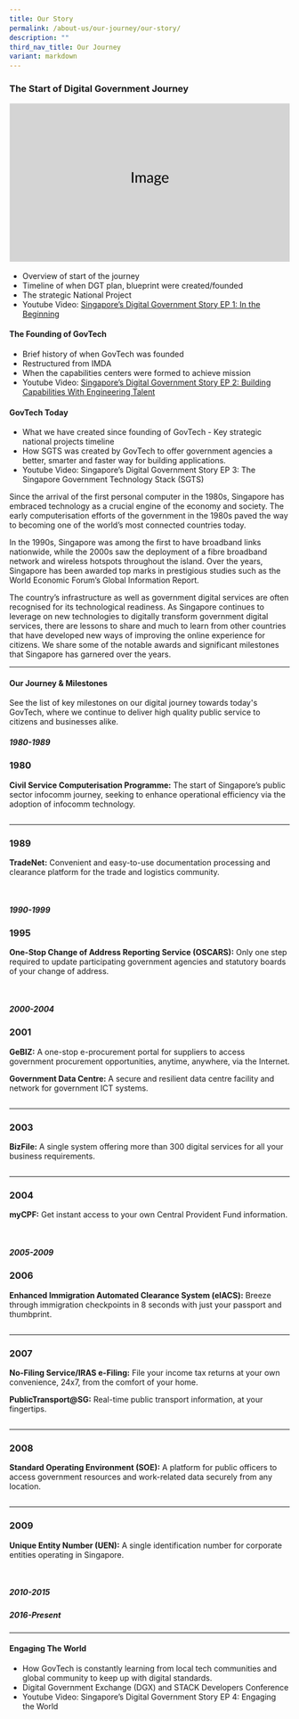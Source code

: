 ```yaml
---
title: Our Story
permalink: /about-us/our-journey/our-story/
description: ""
third_nav_title: Our Journey
variant: markdown
---
```

### The Start of Digital Government Journey
![Lorem Ipsum](/images/Screenshot_2023_11_10_at_9_56_05_AM.png)
- Overview of start of the journey 
- Timeline of when DGT plan, blueprint were created/founded 
- The strategic National Project 
- Youtube Video: [Singapore’s Digital Government Story EP 1: In the Beginning](https://www.youtube.com/watch?v=1qJ8aQdDQvw)

#### The Founding of GovTech
- Brief history of when GovTech was founded 
- Restructured from IMDA 
- When the capabilities centers were formed to achieve mission 
- Youtube Video: [Singapore’s Digital Government Story EP 2: Building Capabilities With Engineering Talent](https://youtu.be/TEmIuECWBHM)

#### GovTech Today

- What we have created since founding of GovTech - Key strategic national projects timeline
- How SGTS was created by GovTech to offer government agencies a better, smarter and faster way for building applications.
- Youtube Video: Singapore’s Digital Government Story EP 3: The Singapore Government Technology Stack (SGTS)

Since the arrival of the first personal computer in the 1980s, Singapore has embraced technology as a crucial engine of the economy and society. The early computerisation efforts of the government in the 1980s paved the way to becoming one of the world’s most connected countries today.

In the 1990s, Singapore was among the first to have broadband links nationwide, while the 2000s saw the deployment of a fibre broadband network and wireless hotspots throughout the island. Over the years, Singapore has been awarded top marks in prestigious studies such as the World Economic Forum’s Global Information Report.

The country’s infrastructure as well as government digital services are often recognised for its technological readiness. As Singapore continues to leverage on new technologies to digitally transform government digital services, there are lessons to share and much to learn from other countries that have developed new ways of improving the online experience for citizens. We share some of the notable awards and significant milestones that Singapore has garnered over the years. 

--- 

#### Our Journey &amp; Milestones

See the list of key milestones on our digital journey towards today's GovTech, where we continue to deliver high quality public service to citizens and businesses alike. 

<!-- Copied over direct code from /our-journey -->
<div class="col is-large bp-accordion-header padding has-icons-right field has-addons is-marginless">
		<div class="col is-expanded is-fullwidth is-paddingless">
			<h5 class="has-text-grey-dark is-marginless"><b>1980-1989</b></h5>
		</div>
		<span class="sgds-icon sgds-icon-plus is-size-4 bp-accordion-button"></span>
	</div><div class="col padding bp-accordion-body" id="accordion-body-0"><h3 class="margin--top--none padding--top"><b>1980</b></h3><p class="margin--top--none"><b>Civil Service Computerisation Programme:</b> The start of Singapore’s public sector infocomm journey, seeking to enhance operational efficiency via the adoption of infocomm technology.</p><hr style="margin-top: 28px"><h3 class="margin--top--none padding--top"><b>1989</b></h3><p class="margin--top--none"><b>TradeNet:</b> Convenient and easy-to-use documentation processing and clearance platform for the trade and logistics community.</p><br>
	</div><div class="col is-large bp-accordion-header padding has-icons-right field has-addons is-marginless">
		<div class="col is-expanded is-fullwidth is-paddingless">
			<h5 class="has-text-grey-dark is-marginless"><b>1990-1999</b></h5>
		</div>
		<span class="sgds-icon sgds-icon-plus is-size-4 bp-accordion-button"></span>
	</div><div class="col padding bp-accordion-body" id="accordion-body-1"><h3 class="margin--top--none padding--top"><b>1995</b></h3><p class="margin--top--none"><b>One-Stop Change of Address Reporting Service (OSCARS):</b> Only one step required to update participating government agencies and statutory boards of your change of address.</p><br>
	</div><div class="col is-large bp-accordion-header padding has-icons-right field has-addons is-marginless">
		<div class="col is-expanded is-fullwidth is-paddingless">
			<h5 class="has-text-grey-dark is-marginless"><b>2000-2004</b></h5>
		</div>
		<span class="sgds-icon sgds-icon-plus is-size-4 bp-accordion-button"></span>
	</div><div class="col padding bp-accordion-body" id="accordion-body-2"><h3 class="margin--top--none padding--top"><b>2001</b></h3><p class="margin--top--none"><b>GeBIZ:</b> A one-stop e-procurement portal for suppliers to access government procurement opportunities, anytime, anywhere, via the Internet.</p><p class="margin--top--none"><b>Government Data Centre:</b> A secure and resilient data centre facility and network for government ICT systems.</p><hr style="margin-top: 28px"><h3 class="margin--top--none padding--top"><b>2003</b></h3><p class="margin--top--none"><b>BizFile:</b> A single system offering more than 300 digital services for all your business requirements.</p><hr style="margin-top: 28px"><h3 class="margin--top--none padding--top"><b>2004</b></h3><p class="margin--top--none"><b>myCPF:</b> Get instant access to your own Central Provident Fund information.</p><br>
	</div><div class="col is-large bp-accordion-header padding has-icons-right field has-addons is-marginless">
		<div class="col is-expanded is-fullwidth is-paddingless">
			<h5 class="has-text-grey-dark is-marginless"><b>2005-2009</b></h5>
		</div>
		<span class="sgds-icon sgds-icon-plus is-size-4 bp-accordion-button"></span>
	</div><div class="col padding bp-accordion-body" id="accordion-body-3"><h3 class="margin--top--none padding--top"><b>2006</b></h3><p class="margin--top--none"><b>Enhanced Immigration Automated Clearance System (eIACS):</b> Breeze through immigration checkpoints in 8 seconds with just your passport and thumbprint.</p><hr style="margin-top: 28px"><h3 class="margin--top--none padding--top"><b>2007</b></h3><p class="margin--top--none"><b>No-Filing Service/IRAS e-Filing:</b> File your income tax returns at your own convenience, 24x7, from the comfort of your home.</p><p class="margin--top--none"><b>PublicTransport@SG:</b> Real-time public transport information, at your fingertips.</p><hr style="margin-top: 28px"><h3 class="margin--top--none padding--top"><b>2008</b></h3><p class="margin--top--none"><b>Standard Operating Environment (SOE):</b> A platform for public officers to access government resources and work-related data securely from any location.</p><hr style="margin-top: 28px"><h3 class="margin--top--none padding--top"><b>2009</b></h3><p class="margin--top--none"><b>Unique Entity Number (UEN):</b> A single identification number for corporate entities operating in Singapore.</p><br>
	</div><div class="col is-large bp-accordion-header padding has-icons-right field has-addons is-marginless">
		<div class="col is-expanded is-fullwidth is-paddingless">
			<h5 class="has-text-grey-dark is-marginless"><b>2010-2015</b></h5>
		</div>
		<span class="sgds-icon is-size-4 bp-accordion-button sgds-icon-plus"></span>
	</div><div style="display: none;" class="col padding bp-accordion-body" id="accordion-body-4"><h3 class="margin--top--none padding--top"><b>2010</b></h3><p class="margin--top--none"><b>Onemap:</b> An integrated online platform for government agencies to publish geospatial information and deliver map-based services.</p><hr style="margin-top: 28px"><h3 class="margin--top--none padding--top"><b>2011</b></h3><p class="margin--top--none">Launch of <b>eGov2015 Masterplan</b> with “Government with you” vision to bring service delivery beyond Government (2011 - 2015).</p><p class="margin--top--none">Under the Masterplan, the mGov programme had some 300 feature-reach mobile services capable of sending timely information to citizens.</p><hr style="margin-top: 28px"><h3 class="margin--top--none padding--top"><b>2012</b></h3><p class="margin--top--none">The tender award was announced for G-Cloud, which will provide Government agencies with efficient, scalable and resilient cloud computing resources that meet different levels of security and governance requirements.</p><hr style="margin-top: 28px"><h3 class="margin--top--none padding--top"><b>2013</b></h3><p class="margin--top--none">The Government launched a five-year National Cyber Security Masterplan 2018 to further secure Singapore’s cyber environment.</p><hr style="margin-top: 28px"><h3 class="margin--top--none padding--top"><b>2014</b></h3><p class="margin--top--none">Announcement of the Smart Nation Platform, a technical architecture built by GovTech. This will bring together a nationwide sensor network and data analytics capabilities for better situational awareness.</p><hr style="margin-top: 28px"><h3 class="margin--top--none padding--top"><b>2015</b></h3><p class="margin--top--none">GovTech worked with the Municipal Services Office to develop the OneService app, which automatically sends feedback on various issues to the relevant agency, bringing about more timely response.</p><br>
	</div><div class="col is-large bp-accordion-header padding has-icons-right field has-addons is-marginless">
		<div class="col is-expanded is-fullwidth is-paddingless">
			<h5 class="has-text-grey-dark is-marginless"><b>2016-Present</b></h5>
		</div>
		<span class="sgds-icon is-size-4 bp-accordion-button sgds-icon-plus"></span>
	</div><div style="display: none;" class="col padding bp-accordion-body" id="accordion-body-5"><h3 class="margin--top--none padding--top"><b>2016</b></h3><p class="margin--top--none">GovTech was officially launched as the agency tasked with realising Smart Nation possibilities.</p><hr style="margin-top: 28px"><h3 class="margin--top--none padding--top"><b>2017</b></h3><p class="margin--top--none">GovTech worked with the Singapore Judiciary to launch a five-year technology blueprint which charts the course for “Courts of the Future”. The Singapore Government announced that GovTech, the Smart Nation Programme Office and relevant departments from the Ministry of Finance and Ministry of Communications and Information will come together to form the Smart Nation and Digital Government Group (SNDGG). The Whole-of-Government effort to separate the Internet from internal public sector systems was completed one month ahead of schedule. Supported by GovTech, this was part of an ongoing move to strengthen the Government’s cybersecurity posture and better protect government and citizen data. The use of MyInfo was extended to banks, allowing citizens to tap on their MyInfo digital profile to auto-fill selected bank application forms. The Ministry of Education and GovTech piloted the Singapore Student Learning Space, a digital learning platform to enhance learning and collaboration for students from primary schools to junior colleges. The MyInfo Developers and Partners Portal was launched, allowing businesses and developers to tap on MyInfo application programming interfaces to create innovative digital services that can better serve the public. The Parking.sg app was launched. The app is developed by the Urban Redevelopment Authority, Housing &amp; Development Board and GovTech to provide a quick and convenient way for motorists to pay for short-term parking at coupon-based car parks. GovTech worked with SkillsFuture Singapore to launch MySkillsFuture portal, a one-stop resource site to help students and adults plan for their training and career needs.</p><hr style="margin-top: 28px"><h3 class="margin--top--none padding--top"><b>2018</b></h3><p class="margin--top--none">The Ministry Family Digitalisation Plan was launched to support agencies in their digitalisation efforts. NParks and GovTech jointly developed the Trees.SG online map which shows the locations of 500,000 trees across Singapore and their biodata. The MyCareersFuture search portal was launched by GovTech and Workforce Singapore to match jobseekers to relevant jobs based on their skills. Launched the Digital Government Blueprint that sets out a vision of a Singapore Government that is digital to the core and serves with heart. The Singapore Geospatial Masterplan – jointly developed by the Singapore Land Authority (SLA) and GovTech – was launched. Launched Networked Trade Platform -  a national trade information management platform which combines all customs and trade related services. GovTech held its first-ever developer conference  - STACK. The conference was a platform for tech enthusiasts to learn about, share knowledge on, and try out the latest digital products from the Singapore Government. The SingPass Mobile app was launched to enable citizens to transact securely and conveniently with public and private sector digital services. GovTech worked with Ngee Ann Polytechnic, SkillsFuture Singapore and the Ministry of Education to develop OpenCerts – a platform to issue, certify, verify and validate academic and skills credentials. The National Digital Identity (NDI) API Portal was launched to integrate both MyInfo and NDI Identity &amp; Access APIs. Singapore was named Smart City of 2018 at the Smart City Expo World Congress in Barcelona. This is the first award that Singapore has won since embarking on our digital transformation journey.</p><hr style="margin-top: 28px"><h3 class="margin--top--none padding--top"><b>2019</b></h3><p class="margin--top--none">GovTech and the Ministry of Education launched Parents Gateway. A one-stop mobile app that allows schools to update parents on programmes and activities, as well as for parents to complete administrative matters via the app. GovTech and the United Kingdom’s Government Digital Service  signed a Memorandum of Understanding to strengthen collaboration in the design and delivery of digital government public services. GovTech completed the commissioning of the Government on Commercial Cloud (GCC) system for agencies to procure commercial cloud services from Cloud Service Providers. Launched IPOS GO -  the world’s first mobile application for trademark registration. The app is developed by GovTech and the Intellectual Property Office of Singapore. GovTech developed and launched DigiMC, a platform that allows SingHealth institutions to replace paper MCs with digital ones. The Ministry of Trade &amp; Industry, Smart Nation and Digital Government Office and GovTech launched the GoBusiness Licensing portal.</p><hr style="margin-top: 28px"><h3 class="margin--top--none padding--top"><b>2020</b></h3><p class="margin--top--none">To support the nationwide contact tracing efforts, GovTech worked with the Ministry of Health to develop the TraceTogether programme. It comprises the TraceTogether App and TraceTogether Token. Launched SafeEntry, a national digital check-in system that logs the NRIC/FINs and mobile numbers of individuals visiting hotspots, workplaces of essential services, as well as selected public venues to prevent and control the transmission of COVID-19 through activities such as contact tracing and identification of COVID-19 clusters. Moments of Life is enhanced and rebranded as LifeSG. The app provides users with access to more than 40 services that will be personalised for citizens, and with an improved user experience.</p><br>
	</div><div class="" id="related-content">
  <hr>

#### Engaging The World

- How GovTech is constantly learning from local tech communities and global community to keep up with digital standards.
- Digital Government Exchange (DGX) and STACK Developers Conference
- Youtube Video: Singapore’s Digital Government Story EP 4: Engaging the World</div>